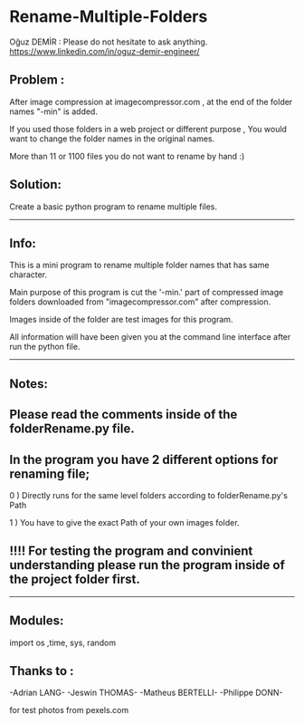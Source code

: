 # Rename-Multiple-Folders

Oğuz DEMİR : Please do not hesitate to ask anything. https://www.linkedin.com/in/oguz-demir-engineer/

Problem : 
-
After image compression at imagecompressor.com , at the end of the folder names "-min" is added.

If you used those folders in a web project or different purpose , You would want to change the folder names in the original names.

More than 11 or 1100 files you do not want to rename by hand :)

Solution:
-
Create a basic python program to rename multiple files.

------------------------------------------------------------------------------
Info:
-
This is a mini program to rename multiple folder names that has same character.

Main purpose of this program is cut the '-min.' part of compressed image folders downloaded from "imagecompressor.com" after compression.

Images inside of the folder are  test images  for this program.

All information will have been given you at the command line interface after run the python file. 

------------------------------------------------------------------------------

Notes: 
-

Please read the comments inside of the folderRename.py file.
-
In the program you have 2 different options for renaming file;
-

  0 ) Directly runs for the same level folders according to folderRename.py's Path 

  1 ) You have to give the exact Path of your own images folder.
  
!!!! For testing the program and convinient understanding please run the program inside of the project folder first.
-

------------------------------------------------------------------------------
Modules:
-
import os ,time, sys, random

Thanks to : 
-
-Adrian LANG-
-Jeswin THOMAS-
-Matheus BERTELLI-
-Philippe DONN-

for test photos from pexels.com


